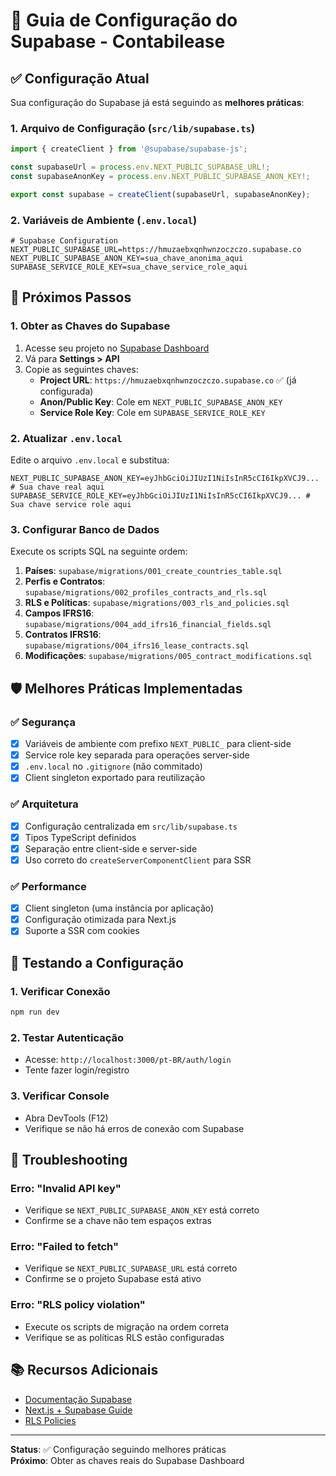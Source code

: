 # 🚀 Guia de Configuração do Supabase - Contabilease

## ✅ Configuração Atual

Sua configuração do Supabase já está seguindo as **melhores práticas**:

### 1. Arquivo de Configuração (`src/lib/supabase.ts`)
```typescript
import { createClient } from '@supabase/supabase-js';

const supabaseUrl = process.env.NEXT_PUBLIC_SUPABASE_URL!;
const supabaseAnonKey = process.env.NEXT_PUBLIC_SUPABASE_ANON_KEY!;

export const supabase = createClient(supabaseUrl, supabaseAnonKey);
```

### 2. Variáveis de Ambiente (`.env.local`)
```env
# Supabase Configuration
NEXT_PUBLIC_SUPABASE_URL=https://hmuzaebxqnhwnzoczczo.supabase.co
NEXT_PUBLIC_SUPABASE_ANON_KEY=sua_chave_anonima_aqui
SUPABASE_SERVICE_ROLE_KEY=sua_chave_service_role_aqui
```

## 🔧 Próximos Passos

### 1. Obter as Chaves do Supabase

1. Acesse seu projeto no [Supabase Dashboard](https://supabase.com/dashboard)
2. Vá para **Settings > API**
3. Copie as seguintes chaves:
   - **Project URL**: `https://hmuzaebxqnhwnzoczczo.supabase.co` ✅ (já configurada)
   - **Anon/Public Key**: Cole em `NEXT_PUBLIC_SUPABASE_ANON_KEY`
   - **Service Role Key**: Cole em `SUPABASE_SERVICE_ROLE_KEY`

### 2. Atualizar `.env.local`

Edite o arquivo `.env.local` e substitua:
```env
NEXT_PUBLIC_SUPABASE_ANON_KEY=eyJhbGciOiJIUzI1NiIsInR5cCI6IkpXVCJ9... # Sua chave real aqui
SUPABASE_SERVICE_ROLE_KEY=eyJhbGciOiJIUzI1NiIsInR5cCI6IkpXVCJ9... # Sua chave service role aqui
```

### 3. Configurar Banco de Dados

Execute os scripts SQL na seguinte ordem:

1. **Países**: `supabase/migrations/001_create_countries_table.sql`
2. **Perfis e Contratos**: `supabase/migrations/002_profiles_contracts_and_rls.sql`
3. **RLS e Políticas**: `supabase/migrations/003_rls_and_policies.sql`
4. **Campos IFRS16**: `supabase/migrations/004_add_ifrs16_financial_fields.sql`
5. **Contratos IFRS16**: `supabase/migrations/004_ifrs16_lease_contracts.sql`
6. **Modificações**: `supabase/migrations/005_contract_modifications.sql`

## 🛡️ Melhores Práticas Implementadas

### ✅ Segurança
- [x] Variáveis de ambiente com prefixo `NEXT_PUBLIC_` para client-side
- [x] Service role key separada para operações server-side
- [x] `.env.local` no `.gitignore` (não commitado)
- [x] Client singleton exportado para reutilização

### ✅ Arquitetura
- [x] Configuração centralizada em `src/lib/supabase.ts`
- [x] Tipos TypeScript definidos
- [x] Separação entre client-side e server-side
- [x] Uso correto do `createServerComponentClient` para SSR

### ✅ Performance
- [x] Client singleton (uma instância por aplicação)
- [x] Configuração otimizada para Next.js
- [x] Suporte a SSR com cookies

## 🧪 Testando a Configuração

### 1. Verificar Conexão
```bash
npm run dev
```

### 2. Testar Autenticação
- Acesse: `http://localhost:3000/pt-BR/auth/login`
- Tente fazer login/registro

### 3. Verificar Console
- Abra DevTools (F12)
- Verifique se não há erros de conexão com Supabase

## 🚨 Troubleshooting

### Erro: "Invalid API key"
- Verifique se `NEXT_PUBLIC_SUPABASE_ANON_KEY` está correto
- Confirme se a chave não tem espaços extras

### Erro: "Failed to fetch"
- Verifique se `NEXT_PUBLIC_SUPABASE_URL` está correto
- Confirme se o projeto Supabase está ativo

### Erro: "RLS policy violation"
- Execute os scripts de migração na ordem correta
- Verifique se as políticas RLS estão configuradas

## 📚 Recursos Adicionais

- [Documentação Supabase](https://supabase.com/docs)
- [Next.js + Supabase Guide](https://supabase.com/docs/guides/getting-started/quickstarts/nextjs)
- [RLS Policies](https://supabase.com/docs/guides/auth/row-level-security)

---

**Status**: ✅ Configuração seguindo melhores práticas  
**Próximo**: Obter as chaves reais do Supabase Dashboard
